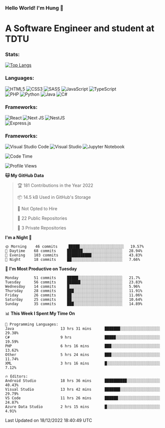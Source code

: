 ### Hello World! I'm Hung :wave:

# A Software Engineer and student at TDTU

### Stats:
[![Top Langs](https://github-readme-stats.vercel.app/api/top-langs/?username=Kuroo-nekoo&layout=compact)](https://github.com/anuraghazra/github-readme-stats)

### Languages:
![HTML5](https://img.shields.io/badge/html5-%23E34F26.svg?style=for-the-badge&logo=html5&logoColor=%23E34F26&color=white)
![CSS3](https://img.shields.io/badge/css3-%231572B6.svg?style=for-the-badge&logo=css3&logoColor=%231572B6&color=white)
![SASS](https://img.shields.io/badge/SASS-hotpink.svg?style=for-the-badge&logo=SASS&logoColor=hotpink&color=white)
![JavaScript](https://img.shields.io/badge/javascript-%23323330.svg?style=for-the-badge&logo=javascript&logoColor=%23F7DF1E)
![TypeScript](https://img.shields.io/badge/typescript-%23007ACC.svg?style=for-the-badge&logo=typescript&logoColor=%23007ACC&color=white)  
![PHP](https://img.shields.io/badge/php-%23777BB4.svg?style=for-the-badge&logo=php&logoColor=white)
![Python](https://img.shields.io/badge/python-3670A0?style=for-the-badge&logo=python&logoColor=ffdd54)
![Java](https://img.shields.io/badge/java-%23ED8B00.svg?style=for-the-badge&logo=java&logoColor=white)
![C#](https://img.shields.io/badge/c%23-%23239120.svg?style=for-the-badge&logo=c-sharp&logoColor=white)


### Frameworks:
![React](https://img.shields.io/badge/react-%2320232a.svg?style=for-the-badge&logo=react&logoColor=%%2361DAFB&color=white)
![Next JS](https://img.shields.io/badge/Next-black?style=for-the-badge&logo=next.js&logoColor=black&color=white)
![NestJS](https://img.shields.io/badge/nestjs-%23E0234E.svg?style=for-the-badge&logo=nestjs&logoColor=%23E0234E&color=white)  
![Express.js](https://img.shields.io/badge/express.js-%23404d59.svg?style=for-the-badge&logo=express&logoColor=%2361DAFB)

### Frameworks:
![Visual Studio Code](https://img.shields.io/badge/Visual%20Studio%20Code-0078d7.svg?style=for-the-badge&logo=visual-studio-code&logoColor=white)
![Visual Studio](https://img.shields.io/badge/Visual%20Studio-5C2D91.svg?style=for-the-badge&logo=visual-studio&logoColor=white)
![Jupyter Notebook](https://img.shields.io/badge/jupyter-%23FA0F00.svg?style=for-the-badge&logo=jupyter&logoColor=white)

<!--START_SECTION:waka-->
![Code Time](http://img.shields.io/badge/Code%20Time-216%20hrs%2027%20mins-blue)

![Profile Views](http://img.shields.io/badge/Profile%20Views-8-blue)

**🐱 My GitHub Data** 

> 🏆 181 Contributions in the Year 2022
 > 
> 📦 14.5 kB Used in GitHub's Storage 
 > 
> 🚫 Not Opted to Hire
 > 
> 📜 22 Public Repositories 
 > 
> 🔑 3 Private Repositories  
 > 
**I'm a Night 🦉** 

```text
🌞 Morning    46 commits     █████░░░░░░░░░░░░░░░░░░░░   19.57% 
🌆 Daytime    68 commits     ███████░░░░░░░░░░░░░░░░░░   28.94% 
🌃 Evening    103 commits    ███████████░░░░░░░░░░░░░░   43.83% 
🌙 Night      18 commits     ██░░░░░░░░░░░░░░░░░░░░░░░   7.66%

```
📅 **I'm Most Productive on Tuesday** 

```text
Monday       51 commits     █████░░░░░░░░░░░░░░░░░░░░   21.7% 
Tuesday      56 commits     ██████░░░░░░░░░░░░░░░░░░░   23.83% 
Wednesday    14 commits     █░░░░░░░░░░░░░░░░░░░░░░░░   5.96% 
Thursday     28 commits     ███░░░░░░░░░░░░░░░░░░░░░░   11.91% 
Friday       26 commits     ██░░░░░░░░░░░░░░░░░░░░░░░   11.06% 
Saturday     25 commits     ██░░░░░░░░░░░░░░░░░░░░░░░   10.64% 
Sunday       35 commits     ███░░░░░░░░░░░░░░░░░░░░░░   14.89%

```


📊 **This Week I Spent My Time On** 

```text
💬 Programming Languages: 
Java                     13 hrs 31 mins      ███████░░░░░░░░░░░░░░░░░░   29.38% 
C#                       9 hrs               █████░░░░░░░░░░░░░░░░░░░░   19.59% 
PHP                      6 hrs 16 mins       ███░░░░░░░░░░░░░░░░░░░░░░   13.62% 
Other                    5 hrs 24 mins       ███░░░░░░░░░░░░░░░░░░░░░░   11.74% 
XML                      3 hrs 16 mins       █░░░░░░░░░░░░░░░░░░░░░░░░   7.12%

🔥 Editors: 
Android Studio           18 hrs 36 mins      ██████████░░░░░░░░░░░░░░░   40.43% 
Visual Studio            13 hrs 42 mins      ███████░░░░░░░░░░░░░░░░░░   29.79% 
VS Code                  11 hrs 26 mins      ██████░░░░░░░░░░░░░░░░░░░   24.87% 
Azure Data Studio        2 hrs 15 mins       █░░░░░░░░░░░░░░░░░░░░░░░░   4.91%

```


 Last Updated on 18/12/2022 18:40:49 UTC
<!--END_SECTION:waka-->
